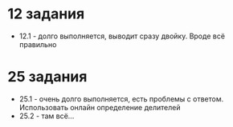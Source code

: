 # 12 задания
- 12.1 - долго выполняется, выводит сразу двойку. Вроде всё правильно

# 25 задания
- 25.1 - очень долго выполняется, есть проблемы с ответом.
Использовать онлайн определение делителей
- 25.2 - там всё...

